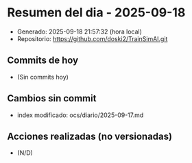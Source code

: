 # Resumen del dia - 2025-09-18

- Generado: 2025-09-18 21:57:32 (hora local)
- Repositorio: https://github.com/doski2/TrainSimAI.git

## Commits de hoy

- (Sin commits hoy)

## Cambios sin commit

- index modificado: ocs/diario/2025-09-17.md

## Acciones realizadas (no versionadas)

- (N/D)
